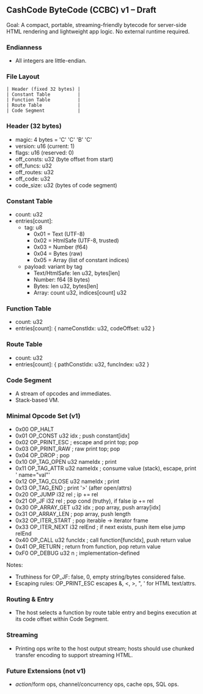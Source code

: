 ## CashCode ByteCode (CCBC) v1 – Draft

Goal: A compact, portable, streaming-friendly bytecode for server-side HTML rendering and lightweight app logic. No external runtime required.

### Endianness
- All integers are little-endian.

### File Layout
```
| Header (fixed 32 bytes) |
| Constant Table          |
| Function Table          |
| Route Table             |
| Code Segment            |
```

### Header (32 bytes)
- magic: 4 bytes = 'C' 'C' 'B' 'C'
- version: u16 (current: 1)
- flags: u16 (reserved: 0)
- off_consts: u32 (byte offset from start)
- off_funcs: u32
- off_routes: u32
- off_code: u32
- code_size: u32 (bytes of code segment)

### Constant Table
- count: u32
- entries[count]:
  - tag: u8
    - 0x01 = Text (UTF-8)
    - 0x02 = HtmlSafe (UTF-8, trusted)
    - 0x03 = Number (f64)
    - 0x04 = Bytes (raw)
    - 0x05 = Array (list of constant indices)
  - payload: variant by tag
    - Text/HtmlSafe: len u32, bytes[len]
    - Number: f64 (8 bytes)
    - Bytes: len u32, bytes[len]
    - Array: count u32, indices[count] u32

### Function Table
- count: u32
- entries[count]: { nameConstIdx: u32, codeOffset: u32 }

### Route Table
- count: u32
- entries[count]: { pathConstIdx: u32, funcIndex: u32 }

### Code Segment
- A stream of opcodes and immediates.
- Stack-based VM.

### Minimal Opcode Set (v1)
- 0x00 OP_HALT
- 0x01 OP_CONST u32 idx            ; push constant[idx]
- 0x02 OP_PRINT_ESC                ; escape and print top; pop
- 0x03 OP_PRINT_RAW                ; raw print top; pop
- 0x04 OP_DROP                     ; pop
- 0x10 OP_TAG_OPEN u32 nameIdx     ; print <name>
- 0x11 OP_TAG_ATTR u32 nameIdx     ; consume value (stack), escape, print ' name="val"'
- 0x12 OP_TAG_CLOSE u32 nameIdx    ; print </name>
- 0x13 OP_TAG_END                  ; print '>' (after open/attrs)
- 0x20 OP_JUMP i32 rel             ; ip += rel
- 0x21 OP_JF i32 rel               ; pop cond (truthy), if false ip += rel
- 0x30 OP_ARRAY_GET u32 idx        ; pop array, push array[idx]
- 0x31 OP_ARRAY_LEN                ; pop array, push length
- 0x32 OP_ITER_START               ; pop iterable -> iterator frame
- 0x33 OP_ITER_NEXT i32 relEnd     ; if next exists, push item else jump relEnd
- 0x40 OP_CALL u32 funcIdx         ; call function[funcIdx], push return value
- 0x41 OP_RETURN                   ; return from function, pop return value
- 0xF0 OP_DEBUG u32 n              ; implementation-defined

Notes:
- Truthiness for OP_JF: false, 0, empty string/bytes considered false.
- Escaping rules: OP_PRINT_ESC escapes &, <, >, ", ' for HTML text/attrs.

### Routing & Entry
- The host selects a function by route table entry and begins execution at its code offset within Code Segment.

### Streaming
- Printing ops write to the host output stream; hosts should use chunked transfer encoding to support streaming HTML.

### Future Extensions (not v1)
- $action/$form ops, channel/concurrency ops, cache ops, SQL ops.


